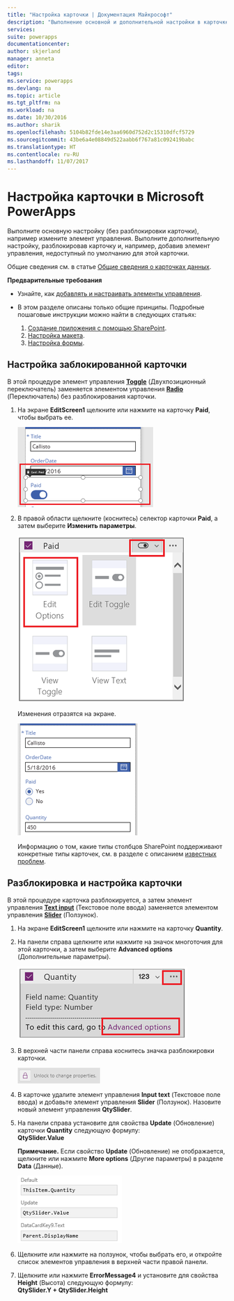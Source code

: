 ```yaml
---
title: "Настройка карточки | Документация Майкрософт"
description: "Выполнение основной и дополнительной настройки в карточке"
services: 
suite: powerapps
documentationcenter: 
author: skjerland
manager: anneta
editor: 
tags: 
ms.service: powerapps
ms.devlang: na
ms.topic: article
ms.tgt_pltfrm: na
ms.workload: na
ms.date: 10/30/2016
ms.author: sharik
ms.openlocfilehash: 5104b82fde14e3aa6960d752d2c15310dfcf5729
ms.sourcegitcommit: 43be6a4e08849d522aabb6f767a81c092419babc
ms.translationtype: HT
ms.contentlocale: ru-RU
ms.lasthandoff: 11/07/2017
---
```

# <a name="customize-a-card-in-microsoft-powerapps"></a>Настройка карточки в Microsoft PowerApps
Выполните основную настройку (без разблокировки карточки), например измените элемент управления. Выполните дополнительную настройку, разблокировав карточку и, например, добавив элемент управления, недоступный по умолчанию для этой карточки.

Общие сведения см. в статье [Общие сведения о карточках данных](working-with-cards.md).

**Предварительные требования**

* Узнайте, как [добавлять и настраивать элементы управления](add-configure-controls.md).
* В этом разделе описаны только общие принципы. Подробные пошаговые инструкции можно найти в следующих статьях:
  
  1. [Создание приложения с помощью SharePoint](app-from-sharepoint.md).
  2. [Настройка макета](customize-layout-sharepoint.md).
  3. [Настройка формы](customize-forms-sharepoint.md).

## <a name="customize-a-locked-card"></a>Настройка заблокированной карточки
В этой процедуре элемент управления **[Toggle](controls/control-toggle.md)** (Двухпозиционный переключатель) заменяется элементом управления **[Radio](controls/control-radio.md)** (Переключатель) без разблокирования карточки.

1. На экране **EditScreen1** щелкните или нажмите на карточку **Paid**, чтобы выбрать ее.
   
    ![](./media/customize-card/select-paid-card.png)
2. В правой области щелкните (коснитесь) селектор карточки **Paid**, а затем выберите **Изменить параметры**.
   
    ![](./media/customize-card/select-toggle-paid.png)
   
    Изменения отразятся на экране.
   
    ![](./media/customize-card/display-radio.png)
   
    Информацию о том, какие типы столбцов SharePoint поддерживают конкретные типы карточек, см. в разделе с описанием [известных проблем](connections/connection-sharepoint-online.md#known-issues).

## <a name="unlock-and-customize-a-card"></a>Разблокировка и настройка карточки
В этой процедуре карточка разблокируется, а затем элемент управления **[Text input](controls/control-text-input.md)** (Текстовое поле ввода) заменяется элементом управления **[Slider](controls/control-slider.md)** (Ползунок).

1. На экране **EditScreen1** щелкните или нажмите на карточку **Quantity**.
2. На панели справа щелкните или нажмите на значок многоточия для этой карточки, а затем выберите **Advanced options** (Дополнительные параметры).
   
    ![Открытие раздела Advanced options (Дополнительные параметры)](./media/customize-card/advanced-options.png)
3. В верхней части панели справа коснитесь значка разблокировки карточки.
   
    ![Разблокировка карточки](./media/customize-card/unlock-card.png)
4. В карточке удалите элемент управления **Input text** (Текстовое поле ввода) и добавьте элемент управления **Slider** (Ползунок). Назовите новый элемент управления **QtySlider**.
5. На панели справа установите для свойства **Update** (Обновление) карточки **Quantity** следующую формулу:<br>
   **QtySlider.Value**
   
   **Примечание.** Если свойство **Update** (Обновление) не отображается, щелкните или нажмите **More options** (Другие параметры) в разделе **Data** (Данные).
   
   ![Настройка свойства Update](./media/customize-card/set-qty-update.png)
6. Щелкните или нажмите на ползунок, чтобы выбрать его, и откройте список элементов управления в верхней части правой панели.
7. Щелкните или нажмите **ErrorMessage4** и установите для свойства **Height** (Высота) следующую формулу:<br>
   **QtySlider.Y + QtySlider.Height**

